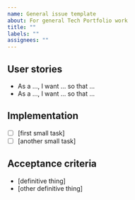 ```yaml
---
name: General issue template
about: For general Tech Portfolio work
title: ""
labels: ""
assignees: ""
---
```


## User stories

<!-- one or more -->

- As a ..., I want ... so that ...
- As a ..., I want ... so that ...

## Implementation

- [ ] [first small task]
- [ ] [another small task]

## Acceptance criteria

- [definitive thing]
- [other definitive thing]
